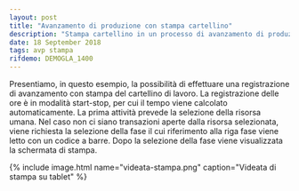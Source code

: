 ```yaml
---
layout: post
title: "Avanzamento di produzione con stampa cartellino"
description: "Stampa cartellino in un processo di avanzamento di produzione"
date: 18 September 2018
tags: avp stampa
rifdemo: DEMOGLA_1400
---
```


Presentiamo, in questo esempio, la possibilità di effettuare una registrazione di avanzamento con stampa 
del cartellino di lavoro. La registrazione delle ore è in modalità start-stop, per cui il tempo viene calcolato 
automaticamente. La prima attività prevede la selezione della risorsa umana.
Nel caso non ci siano transazioni aperte dalla risorsa selezionata, viene richiesta la selezione della fase il 
cui riferimento alla riga fase viene letto con un codice a barre.
Dopo la selezione della fase viene visualizzata la schermata di stampa.


{% include image.html name="videata-stampa.png" caption="Videata di stampa su tablet" %}

